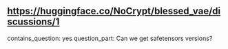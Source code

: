 ## https://huggingface.co/NoCrypt/blessed_vae/discussions/1

contains_question: yes
question_part: Can we get safetensors versions?